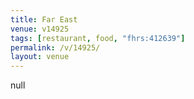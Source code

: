 ```yaml
---
title: Far East
venue: v14925
tags: [restaurant, food, "fhrs:412639"]
permalink: /v/14925/
layout: venue
---
```

null